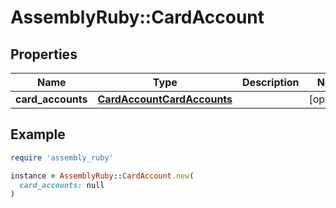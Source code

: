 # AssemblyRuby::CardAccount

## Properties

| Name | Type | Description | Notes |
| ---- | ---- | ----------- | ----- |
| **card_accounts** | [**CardAccountCardAccounts**](CardAccountCardAccounts.md) |  | [optional] |

## Example

```ruby
require 'assembly_ruby'

instance = AssemblyRuby::CardAccount.new(
  card_accounts: null
)
```

